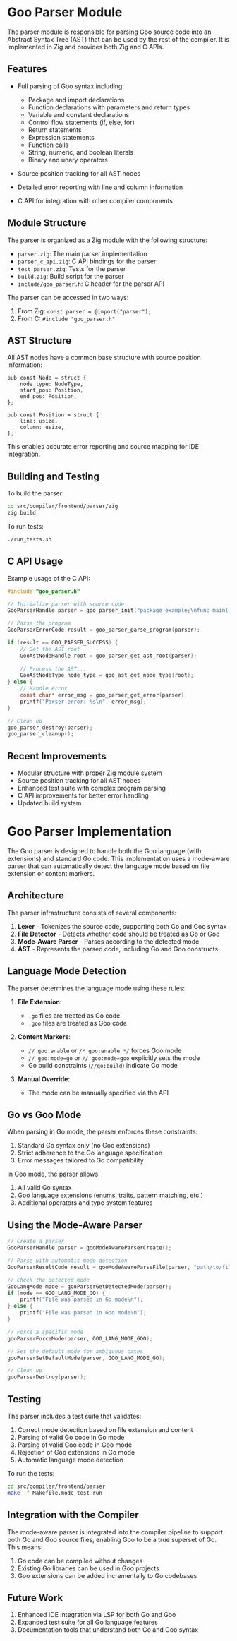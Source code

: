 # Goo Parser Module

The parser module is responsible for parsing Goo source code into an Abstract Syntax Tree (AST) that can be used by the rest of the compiler. It is implemented in Zig and provides both Zig and C APIs.

## Features

- Full parsing of Goo syntax including:
  - Package and import declarations
  - Function declarations with parameters and return types
  - Variable and constant declarations
  - Control flow statements (if, else, for)
  - Return statements
  - Expression statements
  - Function calls
  - String, numeric, and boolean literals
  - Binary and unary operators

- Source position tracking for all AST nodes
- Detailed error reporting with line and column information
- C API for integration with other compiler components

## Module Structure

The parser is organized as a Zig module with the following structure:

- `parser.zig`: The main parser implementation
- `parser_c_api.zig`: C API bindings for the parser
- `test_parser.zig`: Tests for the parser
- `build.zig`: Build script for the parser
- `include/goo_parser.h`: C header for the parser API

The parser can be accessed in two ways:

1. From Zig: `const parser = @import("parser");`
2. From C: `#include "goo_parser.h"`

## AST Structure

All AST nodes have a common base structure with source position information:

```zig
pub const Node = struct {
    node_type: NodeType,
    start_pos: Position,
    end_pos: Position,
};

pub const Position = struct {
    line: usize,
    column: usize,
};
```

This enables accurate error reporting and source mapping for IDE integration.

## Building and Testing

To build the parser:

```bash
cd src/compiler/frontend/parser/zig
zig build
```

To run tests:

```bash
./run_tests.sh
```

## C API Usage

Example usage of the C API:

```c
#include "goo_parser.h"

// Initialize parser with source code
GooParserHandle parser = goo_parser_init("package example;\nfunc main() {}");

// Parse the program
GooParserErrorCode result = goo_parser_parse_program(parser);

if (result == GOO_PARSER_SUCCESS) {
    // Get the AST root
    GooAstNodeHandle root = goo_parser_get_ast_root(parser);
    
    // Process the AST...
    GooAstNodeType node_type = goo_ast_get_node_type(root);
} else {
    // Handle error
    const char* error_msg = goo_parser_get_error(parser);
    printf("Parser error: %s\n", error_msg);
}

// Clean up
goo_parser_destroy(parser);
goo_parser_cleanup();
```

## Recent Improvements

- Modular structure with proper Zig module system
- Source position tracking for all AST nodes
- Enhanced test suite with complex program parsing
- C API improvements for better error handling
- Updated build system

# Goo Parser Implementation

The Goo parser is designed to handle both the Goo language (with extensions) and standard Go code. This implementation uses a mode-aware parser that can automatically detect the language mode based on file extension or content markers.

## Architecture

The parser infrastructure consists of several components:

1. **Lexer** - Tokenizes the source code, supporting both Go and Goo syntax
2. **File Detector** - Detects whether code should be treated as Go or Goo
3. **Mode-Aware Parser** - Parses according to the detected mode
4. **AST** - Represents the parsed code, including Go and Goo constructs

## Language Mode Detection

The parser determines the language mode using these rules:

1. **File Extension**:
   - `.go` files are treated as Go code
   - `.goo` files are treated as Goo code

2. **Content Markers**:
   - `// goo:enable` or `/* goo:enable */` forces Goo mode
   - `// goo:mode=go` or `// goo:mode=goo` explicitly sets the mode
   - Go build constraints (`//go:build`) indicate Go mode

3. **Manual Override**:
   - The mode can be manually specified via the API

## Go vs Goo Mode

When parsing in Go mode, the parser enforces these constraints:

1. Standard Go syntax only (no Goo extensions)
2. Strict adherence to the Go language specification
3. Error messages tailored to Go compatibility

In Goo mode, the parser allows:

1. All valid Go syntax
2. Goo language extensions (enums, traits, pattern matching, etc.)
3. Additional operators and type system features

## Using the Mode-Aware Parser

```c
// Create a parser
GooParserHandle parser = gooModeAwareParserCreate();

// Parse with automatic mode detection
GooParserResultCode result = gooModeAwareParseFile(parser, "path/to/file.go");

// Check the detected mode
GooLangMode mode = gooParserGetDetectedMode(parser);
if (mode == GOO_LANG_MODE_GO) {
    printf("File was parsed in Go mode\n");
} else {
    printf("File was parsed in Goo mode\n");
}

// Force a specific mode
gooParserForceMode(parser, GOO_LANG_MODE_GOO);

// Set the default mode for ambiguous cases
gooParserSetDefaultMode(parser, GOO_LANG_MODE_GO);

// Clean up
gooParserDestroy(parser);
```

## Testing

The parser includes a test suite that validates:

1. Correct mode detection based on file extension and content
2. Parsing of valid Go code in Go mode
3. Parsing of valid Goo code in Goo mode
4. Rejection of Goo extensions in Go mode
5. Automatic language mode detection

To run the tests:

```bash
cd src/compiler/frontend/parser
make -f Makefile.mode_test run
```

## Integration with the Compiler

The mode-aware parser is integrated into the compiler pipeline to support both Go and Goo source files, enabling Goo to be a true superset of Go. This means:

1. Go code can be compiled without changes
2. Existing Go libraries can be used in Goo projects
3. Goo extensions can be added incrementally to Go codebases

## Future Work

1. Enhanced IDE integration via LSP for both Go and Goo
2. Expanded test suite for all Go language features
3. Documentation tools that understand both Go and Goo syntax
